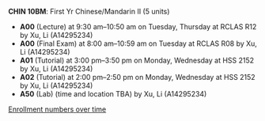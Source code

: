 **CHIN 10BM**: First Yr Chinese/Mandarin II (5 units)

- **A00** (Lecture) at 9:30 am–10:50 am on Tuesday, Thursday at RCLAS R12 by Xu, Li (A14295234)
- **A00** (Final Exam) at 8:00 am–10:59 am on Tuesday at RCLAS R08 by Xu, Li (A14295234)
- **A01** (Tutorial) at 3:00 pm–3:50 pm on Monday, Wednesday at HSS 2152 by Xu, Li (A14295234)
- **A02** (Tutorial) at 2:00 pm–2:50 pm on Monday, Wednesday at HSS 2152 by Xu, Li (A14295234)
- **A50** (Lab) (time and location TBA) by Xu, Li (A14295234)

[Enrollment numbers over time](./CHIN10BM.tsv)
